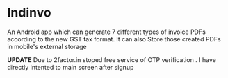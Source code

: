 # Indinvo
An Android app which can generate 7 different types of invoice PDFs according to the new GST tax format.
It can also Store those created PDFs in mobile's external storage 

**UPDATE**
Due to 2factor.in stoped free service of OTP verification . I have directly intented to main screen after signup
